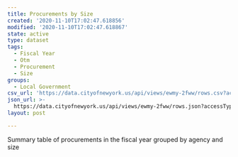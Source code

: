 ```yaml
---
title: Procurements by Size
created: '2020-11-10T17:02:47.618856'
modified: '2020-11-10T17:02:47.618867'
state: active
type: dataset
tags:
  - Fiscal Year
  - Otm
  - Procurement
  - Size
groups:
  - Local Government
csv_url: 'https://data.cityofnewyork.us/api/views/ewmy-2fww/rows.csv?accessType=DOWNLOAD'
json_url: >-
  https://data.cityofnewyork.us/api/views/ewmy-2fww/rows.json?accessType=DOWNLOAD
layout: post

---
```

Summary table of procurements in the fiscal year grouped by agency and size
